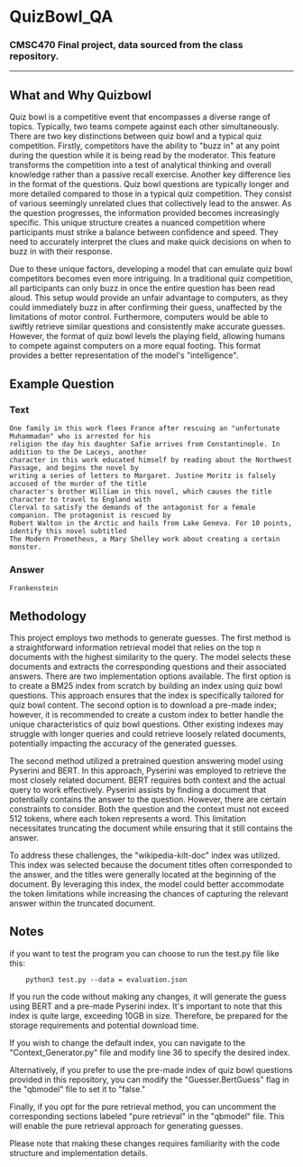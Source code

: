 # QuizBowl_QA
### CMSC470 Final project, data sourced from the class repository.
---
## What and Why Quizbowl
Quiz bowl is a competitive event that encompasses a diverse range of topics. Typically, two teams compete against each other simultaneously. There are two key distinctions between quiz bowl and a typical quiz competition. Firstly, competitors have the ability to "buzz in" at any point during the question while it is being read by the moderator. This feature transforms the competition into a test of analytical thinking and overall knowledge rather than a passive recall exercise.
Another key difference lies in the format of the questions. Quiz bowl questions are typically longer and more detailed compared to those in a typical quiz competition. They consist of various seemingly unrelated clues that collectively lead to the answer. As the question progresses, the information provided becomes increasingly specific. This unique structure creates a nuanced competition where participants must strike a balance between confidence and speed. They need to accurately interpret the clues and make quick decisions on when to buzz in with their response.

Due to these unique factors, developing a model that can emulate quiz bowl competitors becomes even more intriguing. In a traditional quiz competition, all participants can only buzz in once the entire question has been read aloud. This setup would provide an unfair advantage to computers, as they could immediately buzz in after confirming their guess, unaffected by the limitations of motor control. Furthermore, computers would be able to swiftly retrieve similar questions and consistently make accurate guesses. However, the format of quiz bowl levels the playing field, allowing humans to compete against computers on a more equal footing. This format provides a better representation of the model's "intelligence".


## Example Question
### Text
    One family in this work flees France after rescuing an "unfortunate Muhammadan" who is arrested for his
    religion the day his daughter Safie arrives from Constantinople. In addition to the De Laceys, another 
    character in this work educated himself by reading about the Northwest Passage, and begins the novel by 
    writing a series of letters to Margaret. Justine Moritz is falsely accused of the murder of the title 
    character's brother William in this novel, which causes the title character to travel to England with
    Clerval to satisfy the demands of the antagonist for a female companion. The protagonist is rescued by 
    Robert Walton in the Arctic and hails from Lake Geneva. For 10 points, identify this novel subtitled 
    The Modern Prometheus, a Mary Shelley work about creating a certain monster.
### Answer
    Frankenstein
    
## Methodology 

This project employs two methods to generate guesses. The first method is a straightforward information retrieval model that relies on the top n documents with the highest similarity to the query. The model selects these documents and extracts the corresponding questions and their associated answers. There are two implementation options available. The first option is to create a BM25 index from scratch by building an index using quiz bowl questions. This approach ensures that the index is specifically tailored for quiz bowl content. The second option is to download a pre-made index; however, it is recommended to create a custom index to better handle the unique characteristics of quiz bowl questions. Other existing indexes may struggle with longer queries and could retrieve loosely related documents, potentially impacting the accuracy of the generated guesses.

The second method utilized a pretrained question answering model using Pyserini and BERT. In this approach, Pyserini was employed to retrieve the most closely related document. BERT requires both context and the actual query to work effectively. Pyserini assists by finding a document that potentially contains the answer to the question. However, there are certain constraints to consider. Both the question and the context must not exceed 512 tokens, where each token represents a word. This limitation necessitates truncating the document while ensuring that it still contains the answer.

To address these challenges, the "wikipedia-kilt-doc" index was utilized. This index was selected because the document titles often corresponded to the answer, and the titles were generally located at the beginning of the document. By leveraging this index, the model could better accommodate the token limitations while increasing the chances of capturing the relevant answer within the truncated document.


## Notes 
if you want to test the program you can choose to run the test.py file like this: 

        python3 test.py --data = evaluation.json
        
        
If you run the code without making any changes, it will generate the guess using BERT and a pre-made Pyserini index. It's important to note that this index is quite large, exceeding 10GB in size. Therefore, be prepared for the storage requirements and potential download time.

If you wish to change the default index, you can navigate to the "Context_Generator.py" file and modify line 36 to specify the desired index.

Alternatively, if you prefer to use the pre-made index of quiz bowl questions provided in this repository, you can modify the "Guesser.BertGuess" flag in the "qbmodel" file to set it to "false."

Finally, if you opt for the pure retrieval method, you can uncomment the corresponding sections labeled "pure retrieval" in the "qbmodel" file. This will enable the pure retrieval approach for generating guesses.

Please note that making these changes requires familiarity with the code structure and implementation details.
